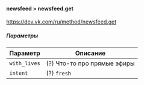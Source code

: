 #### newsfeed > newsfeed.get

https://dev.vk.com/ru/method/newsfeed.get

##### Параметры

|Параметр|Описание|
|--|--|
|`with_lives`|(?) Что-то про прямые эфиры|
|`intent`|(?) `fresh`|
